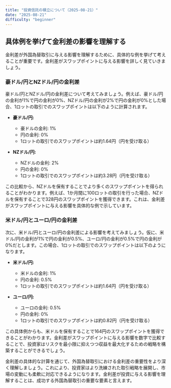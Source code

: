 ```yaml
---
title: "投資信託の積立について（2025-08-21）"
date: "2025-08-21"
difficulty: "beginner"
---
```


## 具体例を挙げて金利差の影響を理解する

金利差が外国為替取引に与える影響を理解するために、具体的な例を挙げて考えることが重要です。金利差がスワップポイントに与える影響を詳しく見ていきましょう。

### 豪ドル/円とNZドル/円の金利差

豪ドル/円とNZドル/円の金利差について考えてみましょう。例えば、豪ドル/円の金利が1%で円の金利が0%、NZドル/円の金利が2%で円の金利が0%とした場合、1ロットの取引でのスワップポイントは以下のように計算されます。

- **豪ドル/円:**
  - 豪ドルの金利: 1%
  - 円の金利: 0%
  - 1ロットの取引でのスワップポイントは約1.64円（円を受け取る）

- **NZドル/円:**
  - NZドルの金利: 2%
  - 円の金利: 0%
  - 1ロットの取引でのスワップポイントは約3.28円（円を受け取る）

この比較から、NZドルを保有することでより多くのスワップポイントを得られることがわかります。例えば、1か月間に100ロットの取引を行った場合、NZドルを保有することで328円のスワップポイントを獲得できます。これは、金利差がスワップポイントに与える影響を具体的な例で示しています。

### 米ドル/円とユーロ/円の金利差

次に、米ドル/円とユーロ/円の金利差による影響を考えてみましょう。仮に、米ドル/円の金利が1%で円の金利が0.5%、ユーロ/円の金利が0.5%で円の金利が0%だとします。この場合、1ロットの取引でのスワップポイントは以下のようになります。

- **米ドル/円:**
  - 米ドルの金利: 1%
  - 円の金利: 0.5%
  - 1ロットの取引でのスワップポイントは約1.64円（円を受け取る）

- **ユーロ/円:**
  - ユーロの金利: 0.5%
  - 円の金利: 0%
  - 1ロットの取引でのスワップポイントは約0.82円（円を受け取る）

この具体例からも、米ドルを保有することで164円のスワップポイントを獲得できることがわかります。金利差がスワップポイントに与える影響を数字で比較することで、投資家はリスクを最小限に抑えつつ収益を最大化するための戦略を構築することができるでしょう。

金利差の具体的な計算を通じて、外国為替取引における金利差の重要性をより深く理解しましょう。これにより、投資家はより洗練された取引戦略を展開し、市場の変動にも柔軟に対応できるようになります。金利差が投資に与える影響を理解することは、成功する外国為替取引の重要な要素と言えます。
